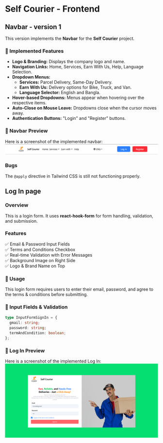 # Self Courier - Frontend

## Navbar - version 1

This version implements the **Navbar** for the **Self Courier** project.

### 🚀 Implemented Features

- **Logo & Branding:** Displays the company logo and name.
- **Navigation Links:** Home, Services, Earn With Us, Help, Language Selection.
- **Dropdown Menus:**
  - **Services:** Parcel Delivery, Same-Day Delivery.
  - **Earn With Us:** Delivery options for Bike, Truck, and Van.
  - **Language Selector:** English and Bangla.
- **Hover-based Dropdowns:** Menus appear when hovering over the respective items.
- **Auto-Close on Mouse Leave:** Dropdowns close when the cursor moves away.
- **Authentication Buttons:** "Login" and "Register" buttons.

### 📌 Navbar Preview 
 
Here is a screenshot of the implemented navbar: 
![alt text](image.png)


### Bugs
The `@apply` directive in Tailwind CSS is still not functioning properly.


## Log In page

### Overview
This is a login form. It uses **react-hook-form** for form handling, validation, and submission.

### Features
✅ Email & Password Input Fields  
✅ Terms and Conditions Checkbox  
✅ Real-time Validation with Error Messages  
✅ Background Image on Right Side  
✅ Logo & Brand Name on Top  

### 📌 Usage
This login form requires users to enter their email, password, and agree to the terms & conditions before submitting.

### 📌 Input Fields & Validation

```ts
type InputFormSignIn = {
  gmail: string;
  password: string;
  termAndCondition: boolean;
};

```

### 📌 Log In Preview 
 
Here is a screenshot of the implemented Log In: 
![alt text](image-1.png)